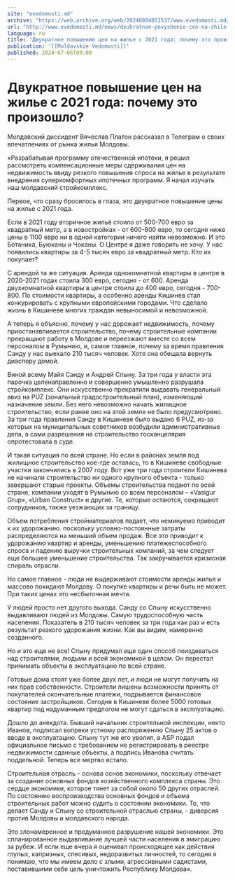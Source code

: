 ```yaml
---
site: "evedomosti.md"
archive: "https://web.archive.org/web/20240804051537/www.evedomosti.md/news/dvukratnoe-povyshenie-cen-na-zhile-s-2021-goda-pochemu-eto-p"
url: "http://www.evedomosti.md/news/dvukratnoe-povyshenie-cen-na-zhile-s-2021-goda-pochemu-eto-p"
language: ru
title: "Двукратное повышение цен на жилье с 2021 года: почему это произошло?"
publication: '[[Moldavskie Vedomosti]]'
published: 2024-07-06T09:00
---
```


# Двукратное повышение цен на жилье с 2021 года: почему это произошло?

Молдавский диссидент Вячеслав Платон рассказал в Телеграм о своих впечатлениях от рынка жилья Молдовы.

«Разрабатывая программу отечественной ипотеки, я решил рассмотреть компенсационные меры сдерживания цен на недвижимость ввиду резкого повышения спроса на жилье в результате внедрения суперкомфортных ипотечных программ. Я начал изучать наш молдавский стройкомплекс.

Первое, что сразу бросилось в глаза, это двукратное повышение цены на жилье с 2021 года.

Если в 2021 году вторичное жильё стоило от 500-700 евро за квадратный метр, а в новостройках - от 600-800 евро, то сегодня ниже цены в 1100 евро ни в одной категории ничего найти невозможно. И это Ботаника, Буюканы и Чоканы. О Центре я даже говорить не хочу. У нас появились квартиры за 4-5 тысяч евро за квадратный метр. Кто их покупает?

С арендой та же ситуация. Аренда однокомнатной квартиры в центре в 2020-2021 годах стоила 300 евро, сегодня - от 600. Аренда двухкомнатной квартиры в центре стоила до 400 евро, сегодня - 700-800. По стоимости квартиры, а особенно аренды Кишинев стал конкурировать с крупными европейскими городами. Что сделало жизнь в Кишиневе многих граждан невыносимой и невозможной.

А теперь я объясню, почему у нас дорожает недвижимость, почему приостанавливается строительство, почему строительные компании прекращают работу в Молдове и переезжают вместе со всем персоналом в Румынию, и, самое главное, почему за время правления Санду у нас выехало 210 тысяч человек. Хотя она обещала вернуть диаспору домой.

Виной всему Майя Санду и Андрей Спыну. За три года у власти эта парочка целенаправленно и совершенно умышленно разрушала стройкомплекс. Они искусственно прекратили выдавать генеральный авиз на PUZ (зональный градостроительный план), изменяющий назначение земли. Без него невозможно начать жилищное строительство, если ранее оно на этой земле не было предусмотрено. За три года правления Санду в Кишиневе было выдано 6 PUZ, из-за которых на муниципальных советников возбудили административные дела, а сами разрешения на строительство госканцелярия опротестовала в суде.

И такая ситуация по всей стране. Но если в районах земля под жилищное строительство кое-где осталась, то в Кишиневе свободные участки закончились в 2007 году. Вот уже три года строители Кишинева не начинали строительство ни одного крупного объекта - только завершают старые проекты. Объемы строительства подают по всей стране, компании уходят в Румынию со всем персоналом – «Vasigur Grup», «Urban Construct» и другие. Те, которые остаются, сокращают сотрудников, также уезжающих за границу.

Объем потребления стройматериалов падает, что неминуемо приводит к их удорожанию. поскольку условно-постоянные затраты распределяются на меньший объем продаж. Все это приводит к удорожанию квартир и аренды, уменьшению платежеспособного спроса и падению выручки строительных компаний, за чем следует еще большее уменьшение строительства. Так закручивается кризисная спираль отрасли.

Но самое главное - люди не выдерживают стоимости аренды жилья и массово покидают Молдову. О покупке квартиры и речи быть не может. При таких ценах это несбыточная мечта.

У людей просто нет другого выхода. Санду со Спыну искусственно выдавливают людей из Молдовы. Самую трудоспособную часть населения. Показатель в 210 тысяч человек за три года как раз и есть результат резкого удорожания жизни. Как вы видим, намеренно созданного.

Но и это еще не все! Спыну придумал еще один способ поиздеваться над строителями, людьми и всей экономикой в целом. Он перестал принимать объекты в эксплуатацию по всей стране.

Готовые дома стоят уже более двух лет, и люди не могут получить на них прав собственности. Строители лишены возможности принять от покупателей окончательные платежи, подрывается финансовое состояние застройщиков. Сегодня в Кишиневе более 5000 готовых квартир под надуманным предлогом не могут сдаться в эксплуатацию.

Дошло до анекдота. Бывший начальник строительной инспекции, некто Иванов, подписал вопреки устному распоряжению Спыну 25 актов о вводе в эксплуатацию. Спыну тут же его уволил, в ASP подал официальное письмо с требованием не регистрировать в реестре недвижимости сданные объекты, а подпись Иванова считать поддельной. Теперь все мертво встало.

Строительная отрасль – основа основ экономики, поскольку отвечает за создание основных фондов хозяйственного комплекса страны. Это сердце экономики, которое тянет за собой около 50 других отраслей. По состоянию воспроизводства основных фондов и объема строительных работ можно судить о состоянии экономики. То, что делает Санду и Спыну со строительной отраслью страны, - диверсия против Молдовы и молдавского народа.

Это злонамеренное и продуманное разрушение нашей экономики. Это спланированное выдавливание лучшей части населения в эмиграцию за рубеж. И если еще вчера я оценивал происходящее как действия глупых, капризных, спесивых, недоразвитых личностей, то сегодня я понимаю, что мы имеем дело с злыми, агрессивными садистами, поставившими себе цель уничтожить Республику Молдова».